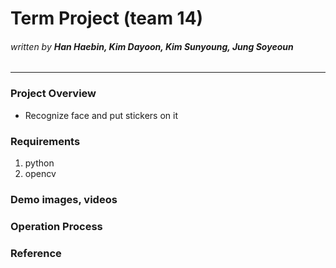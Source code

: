 # Term Project (team 14)
###### _written by ***Han Haebin, Kim Dayoon, Kim Sunyoung, Jung Soyeoun***_

---

### **Project Overview**
- Recognize face and put stickers on it


### **Requirements**
1. python
2. opencv


### **Demo images, videos**


### **Operation Process**



### **Reference**
